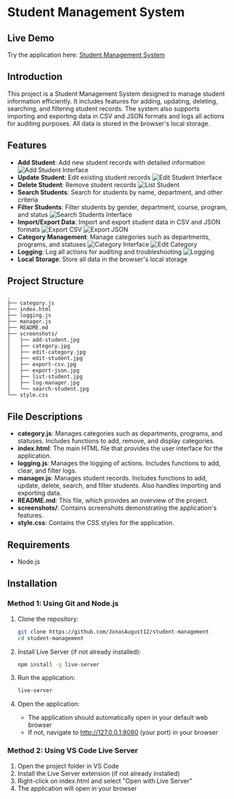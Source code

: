 # Student Management System

## Live Demo
Try the application here: [Student Management System](https://student-management-5q1qwrfju-minh-toans-projects.vercel.app/)

## Introduction
This project is a Student Management System designed to manage student information efficiently. It includes features for adding, updating, deleting, searching, and filtering student records. The system also supports importing and exporting data in CSV and JSON formats and logs all actions for auditing purposes. All data is stored in the browser's local storage.

## Features
- **Add Student**: Add new student records with detailed information
![Add Student Interface](./screenshots/add-student.jpg)
- **Update Student**: Edit existing student records
![Edit Student Interface](./screenshots/edit-student.jpg)
- **Delete Student**: Remove student records
![List Student](./screenshots/list-student.jpg)
- **Search Students**: Search for students by name, department, and other criteria
- **Filter Students**: Filter students by gender, department, course, program, and status
![Search Students Interface](./screenshots/search-student.jpg)
- **Import/Export Data**: Import and export student data in CSV and JSON formats
![Export CSV](./screenshots/export-csv.jpg)
![Export JSON](./screenshots/export-json.jpg)
- **Category Management**: Manage categories such as departments, programs, and statuses
![Category Interface](./screenshots/category.jpg)
![Edit Category](./screenshots/edit-category.jpg)
- **Logging**: Log all actions for auditing and troubleshooting
![Logging](./screenshots/log-manager.jpg)
- **Local Storage**: Store all data in the browser's local storage
## Project Structure
```
.
├── category.js
├── index.html
├── logging.js
├── manager.js
├── README.md
├── screenshots/
│   ├── add-student.jpg
│   ├── category.jpg
│   ├── edit-category.jpg
│   ├── edit-student.jpg
│   ├── export-csv.jpg
│   ├── export-json.jpg
│   ├── list-student.jpg
│   ├── log-manager.jpg
│   └── search-student.jpg
└── style.css
```

## File Descriptions
- **category.js**: Manages categories such as departments, programs, and statuses. Includes functions to add, remove, and display categories.
- **index.html**: The main HTML file that provides the user interface for the application.
- **logging.js**: Manages the logging of actions. Includes functions to add, clear, and filter logs.
- **manager.js**: Manages student records. Includes functions to add, update, delete, search, and filter students. Also handles importing and exporting data.
- **README.md**: This file, which provides an overview of the project.
- **screenshots/**: Contains screenshots demonstrating the application's features.
- **style.css**: Contains the CSS styles for the application.

## Requirements
- Node.js

## Installation

### Method 1: Using Git and Node.js
1. Clone the repository:
   ```bash
   git clone https://github.com/JonasAugust12/student-management
   cd student-management
   ```

2. Install Live Server (if not already installed):
   ```bash
   npm install -g live-server
   ```

3. Run the application:
   ```bash
   live-server
   ```

4. Open the application:
   - The application should automatically open in your default web browser
   - If not, navigate to http://127.0.0.1:8080 (your port) in your browser

### Method 2: Using VS Code Live Server
1. Open the project folder in VS Code
2. Install the Live Server extension (if not already installed)
3. Right-click on index.html and select "Open with Live Server"
4. The application will open in your browser